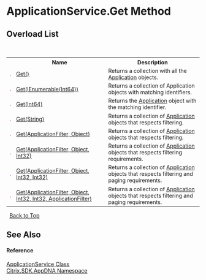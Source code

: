 # ApplicationService.Get Method 
 


## Overload List
&nbsp;<table><tr><th></th><th>Name</th><th>Description</th></tr><tr><td>![Public method](media/pubmethod.gif "Public method")</td><td><a href="b478d841-4b75-61ca-a1a3-1c88440537e5">Get()</a></td><td>
Returns a collection with all the <a href="1779bfff-4b29-0f26-8a09-10acdd530bbc">Application</a> objects.</td></tr><tr><td>![Public method](media/pubmethod.gif "Public method")</td><td><a href="662a5c89-ae1b-1485-8216-db158c542b16">Get(IEnumerable(Int64))</a></td><td>
Returns a collection of Application objects with matching identifiers.</td></tr><tr><td>![Public method](media/pubmethod.gif "Public method")</td><td><a href="e13b93f8-ae87-2e30-307c-476fa643f0b5">Get(Int64)</a></td><td>
Returns the <a href="1779bfff-4b29-0f26-8a09-10acdd530bbc">Application</a> object with the matching identifier.</td></tr><tr><td>![Public method](media/pubmethod.gif "Public method")</td><td><a href="d8327fe7-bff6-1b44-01ba-36e3a796f3c2">Get(String)</a></td><td>
Returns a collection of <a href="1779bfff-4b29-0f26-8a09-10acdd530bbc">Application</a> objects that respects filtering.</td></tr><tr><td>![Public method](media/pubmethod.gif "Public method")</td><td><a href="9ce2789c-c950-fa5f-84ea-0557fe96581c">Get(ApplicationFilter, Object)</a></td><td>
Returns a collection of <a href="1779bfff-4b29-0f26-8a09-10acdd530bbc">Application</a> objects that respects filtering.</td></tr><tr><td>![Public method](media/pubmethod.gif "Public method")</td><td><a href="56caaeb7-0b3b-4593-d90b-8c251d80ea4f">Get(ApplicationFilter, Object, Int32)</a></td><td>
Returns a collection of <a href="1779bfff-4b29-0f26-8a09-10acdd530bbc">Application</a> objects that respects filtering requirements.</td></tr><tr><td>![Public method](media/pubmethod.gif "Public method")</td><td><a href="b3eccc60-83e0-70a7-f858-71c9ff74e6e1">Get(ApplicationFilter, Object, Int32, Int32)</a></td><td>
Returns a collection of <a href="1779bfff-4b29-0f26-8a09-10acdd530bbc">Application</a> objects that respects filtering and paging requirements.</td></tr><tr><td>![Public method](media/pubmethod.gif "Public method")</td><td><a href="8fb2f93c-b768-f3a4-49b0-4e2c8d3a628e">Get(ApplicationFilter, Object, Int32, Int32, ApplicationFilter)</a></td><td>
Returns a collection of <a href="1779bfff-4b29-0f26-8a09-10acdd530bbc">Application</a> objects that respects filtering and paging requirements.</td></tr></table>&nbsp;
<a href="#applicationservice.get-method">Back to Top</a>

## See Also


#### Reference
<a href="4190f2b6-31d1-9744-132e-b12e165db1a3">ApplicationService Class</a><br /><a href="fe2d265b-410b-8b11-1eb4-a790e0b062bf">Citrix.SDK.AppDNA Namespace</a><br />